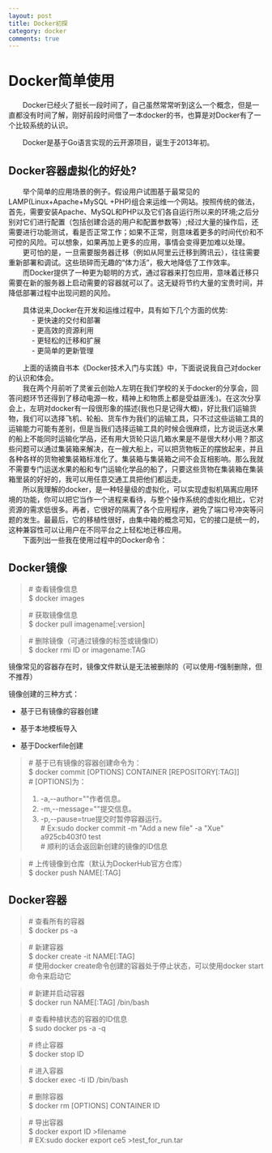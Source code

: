 ```yaml
---
layout: post
title: Docker初探
category: docker
comments: true
---
```


# Docker简单使用

&emsp;&emsp;Docker已经火了挺长一段时间了，自己虽然常常听到这么一个概念，但是一直都没有时间了解，刚好前段时间借了一本docker的书，也算是对Docker有了一个比较系统的认识。

&emsp;&emsp;Docker是基于Go语言实现的云开源项目，诞生于2013年初。

## Docker容器虚拟化的好处?

&emsp;&emsp;举个简单的应用场景的例子。假设用户试图基于最常见的LAMP(Linux+Apache+MySQL +PHP)组合来运维一个网站。按照传统的做法，首先，需要安装Apache、MySQL和PHP以及它们各自运行所以来的环境;之后分别对它们进行配置（包括创建合适的用户和配置参数等）;经过大量的操作后，还需要进行功能测试，看是否正常工作；如果不正常，则意味着更多的时间代价和不可控的风险。可以想象，如果再加上更多的应用，事情会变得更加难以处理。  
&emsp;&emsp;更可怕的是，一旦需要服务器迁移（例如从阿里云迁移到腾讯云），往往需要重新部署和调试。这些琐碎而无趣的“体力活”，极大地降低了工作效率。  
&emsp;&emsp;而Docker提供了一种更为聪明的方式，通过容器来打包应用，意味着迁移只需要在新的服务器上启动需要的容器就可以了。这无疑将节约大量的宝贵时间，并降低部署过程中出现问题的风险。  

&emsp;&emsp;具体说来,Docker在开发和运维过程中，具有如下几个方面的优势:  
&emsp;&emsp;&emsp;  - 更快速的交付和部署  
&emsp;&emsp;&emsp;  - 更高效的资源利用   
&emsp;&emsp;&emsp;  - 更轻松的迁移和扩展  
&emsp;&emsp;&emsp;  - 更简单的更新管理  

&emsp;&emsp;上面的话摘自书本《Docker技术入门与实践》中，下面说说我自己对docker的认识和体会。  
&emsp;&emsp;我在两个月前听了灵雀云创始人左玥在我们学校的关于docker的分享会，回答问题环节还得到了移动电源一枚，精神上和物质上都是受益匪浅:)。在这次分享会上，左玥对docker有一段很形象的描述(我也只是记得大概)，好比我们运输货物，我们可以选择飞机、轮船、货车作为我们的运输工具，只不过这些运输工具的运输能力可能有差别，但是当我们选择运输工具的时候会很麻烦，比方说运送水果的船上不能同时运输化学品，还有用大货轮只运几箱水果是不是很大材小用？那这些问题可以通过集装箱来解决，在一艘大船上，可以把货物板正的摆放起来，并且各种各样的货物被集装箱标准化了。集装箱与集装箱之间不会互相影响。那么我就不需要专门运送水果的船和专门运输化学品的船了，只要这些货物在集装箱在集装箱里装的好好的，我可以用任意交通工具把他们都运走。  
&emsp;&emsp;所以我理解的docker，是一种轻量级的虚拟化，可以实现虚拟机隔离应用环境的功能，你可以把它当作一个进程来看待，与整个操作系统的虚拟化相比，它对资源的需求低很多。再者，它很好的隔离了各个应用程序，避免了端口号冲突等问题的发生。最最后，它的移植性很好，由集中箱的概念可知，它的接口是统一的，这种兼容性可以让用户在不同平台之上轻松地迁移应用。  
&emsp;&emsp;下面列出一些我在使用过程中的Docker命令：

## Docker镜像

>\# 查看镜像信息  
>$ docker images  

>\# 获取镜像信息  
>$ docker pull imagename[:version]

>\# 删除镜像（可通过镜像的标签或镜像ID）  
>$ docker rmi ID or imagename:TAG

镜像常见的容器存在时，镜像文件默认是无法被删除的（可以使用-f强制删除，但不推荐）

镜像创建的三种方式：

* 基于已有镜像的容器创建  

* 基于本地模板导入

* 基于Dockerfile创建 

>\# 基于已有镜像的容器创建命令为：  
>$ docker commit [OPTIONS] CONTAINER [REPOSITORY[:TAG]]  
>\# [OPTIONS]为：  
>1. -a,--author=""作者信息。  
>2. -m,--message=""提交信息。  
>3. -p,--pause=true提交时暂停容器运行。  
>\# Ex:sudo docker commit -m "Add a new file" -a "Xue" a925cb403f0 test  
>\# 顺利的话会返回新创建的镜像的ID信息

>\# 上传镜像到仓库（默认为DockerHub官方仓库）  
>$ docker push NAME[:TAG]

## Docker容器

>\# 查看所有的容器   
>$ docker ps -a  

>\# 新建容器   
>$ docker create -it NAME[:TAG]  
>\# 使用docker create命令创建的容器处于停止状态，可以使用docker start命令来启动它

>\# 新建并启动容器   
>$ docker run NAME[:TAG] /bin/bash

>\# 查看种植状态的容器的ID信息  
>$ sudo docker ps -a -q    

>\# 终止容器  
>$ docker stop ID

>\# 进入容器  
>$ docker exec -ti ID /bin/bash

>\# 删除容器  
>$ docker rm [OPTIONS] CONTAINER ID

>\# 导出容器  
>$ docker export ID >filename  
>\# EX:sudo docker export ce5 >test_for_run.tar

